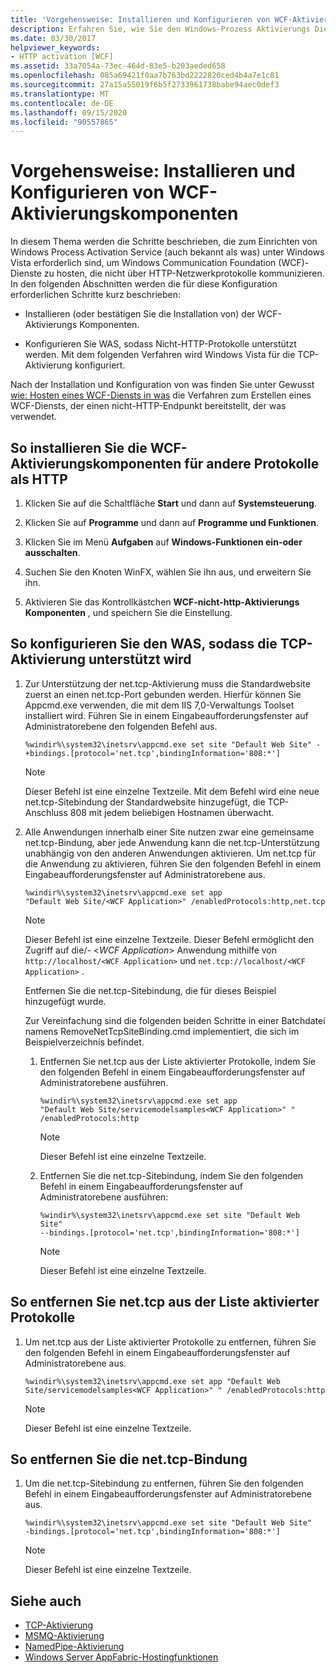 ```yaml
---
title: 'Vorgehensweise: Installieren und Konfigurieren von WCF-Aktivierungskomponenten'
description: Erfahren Sie, wie Sie den Windows-Prozess Aktivierungs Dienst (was) unter Windows Vista einrichten, um WCF-Dienste zu hosten, die nicht über HTTP kommunizieren.
ms.date: 03/30/2017
helpviewer_keywords:
- HTTP activation [WCF]
ms.assetid: 33a7054a-73ec-464d-83e5-b203aeded658
ms.openlocfilehash: 085a69421f0aa7b763bd2222820ced4b4a7e1c81
ms.sourcegitcommit: 27a15a55019f6b5f2733961738babe94aec0def3
ms.translationtype: MT
ms.contentlocale: de-DE
ms.lasthandoff: 09/15/2020
ms.locfileid: "90557865"
---
```

# <a name="how-to-install-and-configure-wcf-activation-components"></a>Vorgehensweise: Installieren und Konfigurieren von WCF-Aktivierungskomponenten

In diesem Thema werden die Schritte beschrieben, die zum Einrichten von Windows Process Activation Service (auch bekannt als was) unter Windows Vista erforderlich sind, um Windows Communication Foundation (WCF)-Dienste zu hosten, die nicht über HTTP-Netzwerkprotokolle kommunizieren. In den folgenden Abschnitten werden die für diese Konfiguration erforderlichen Schritte kurz beschrieben:

- Installieren (oder bestätigen Sie die Installation von) der WCF-Aktivierungs Komponenten.

- Konfigurieren Sie WAS, sodass Nicht-HTTP-Protokolle unterstützt werden. Mit dem folgenden Verfahren wird Windows Vista für die TCP-Aktivierung konfiguriert.

Nach der Installation und Konfiguration von was finden Sie unter Gewusst [wie: Hosten eines WCF-Diensts in was](how-to-host-a-wcf-service-in-was.md) die Verfahren zum Erstellen eines WCF-Diensts, der einen nicht-HTTP-Endpunkt bereitstellt, der was verwendet.

## <a name="to-install-the-wcf-non-http-activation-components"></a>So installieren Sie die WCF-Aktivierungskomponenten für andere Protokolle als HTTP

1. Klicken Sie auf die Schaltfläche **Start** und dann auf **Systemsteuerung**.

2. Klicken Sie auf **Programme** und dann auf **Programme und Funktionen**.

3. Klicken Sie im Menü **Aufgaben** auf **Windows-Funktionen ein-oder ausschalten**.

4. Suchen Sie den Knoten WinFX, wählen Sie ihn aus, und erweitern Sie ihn.

5. Aktivieren Sie das Kontrollkästchen **WCF-nicht-http-Aktivierungs Komponenten** , und speichern Sie die Einstellung.

## <a name="to-configure-the-was-to-support-tcp-activation"></a>So konfigurieren Sie den WAS, sodass die TCP-Aktivierung unterstützt wird

1. Zur Unterstützung der net.tcp-Aktivierung muss die Standardwebsite zuerst an einen net.tcp-Port gebunden werden. Hierfür können Sie Appcmd.exe verwenden, die mit dem IIS 7,0-Verwaltungs Toolset installiert wird. Führen Sie in einem Eingabeaufforderungsfenster auf Administratorebene den folgenden Befehl aus.

    ```console
    %windir%\system32\inetsrv\appcmd.exe set site "Default Web Site" -+bindings.[protocol='net.tcp',bindingInformation='808:*']
    ```

    > [!NOTE]
    > Dieser Befehl ist eine einzelne Textzeile. Mit dem Befehl wird eine neue net.tcp-Sitebindung der Standardwebsite hinzugefügt, die TCP-Anschluss 808 mit jedem beliebigen Hostnamen überwacht.

2. Alle Anwendungen innerhalb einer Site nutzen zwar eine gemeinsame net.tcp-Bindung, aber jede Anwendung kann die net.tcp-Unterstützung unabhängig von den anderen Anwendungen aktivieren. Um net.tcp für die Anwendung zu aktivieren, führen Sie den folgenden Befehl in einem Eingabeaufforderungsfenster auf Administratorebene aus.

    ```console
    %windir%\system32\inetsrv\appcmd.exe set app
    "Default Web Site/<WCF Application>" /enabledProtocols:http,net.tcp
    ```

    > [!NOTE]
    > Dieser Befehl ist eine einzelne Textzeile. Dieser Befehl ermöglicht den Zugriff auf die/- \<*WCF Application*> Anwendung mithilfe von `http://localhost/<WCF Application>` und `net.tcp://localhost/<WCF Application>` .

     Entfernen Sie die net.tcp-Sitebindung, die für dieses Beispiel hinzugefügt wurde.

     Zur Vereinfachung sind die folgenden beiden Schritte in einer Batchdatei namens RemoveNetTcpSiteBinding.cmd implementiert, die sich im Beispielverzeichnis befindet.

    1. Entfernen Sie net.tcp aus der Liste aktivierter Protokolle, indem Sie den folgenden Befehl in einem Eingabeaufforderungsfenster auf Administratorebene ausführen.

        ```console
        %windir%\system32\inetsrv\appcmd.exe set app
        "Default Web Site/servicemodelsamples<WCF Application>" " /enabledProtocols:http
        ```

        > [!NOTE]
        > Dieser Befehl ist eine einzelne Textzeile.

    2. Entfernen Sie die net.tcp-Sitebindung, indem Sie den folgenden Befehl in einem Eingabeaufforderungsfenster auf Administratorebene ausführen:

        ```console
        %windir%\system32\inetsrv\appcmd.exe set site "Default Web Site"
        --bindings.[protocol='net.tcp',bindingInformation='808:*']
        ```

        > [!NOTE]
        > Dieser Befehl ist eine einzelne Textzeile.

## <a name="to-remove-nettcp-from-the-list-of-enabled-protocols"></a>So entfernen Sie net.tcp aus der Liste aktivierter Protokolle

1. Um net.tcp aus der Liste aktivierter Protokolle zu entfernen, führen Sie den folgenden Befehl in einem Eingabeaufforderungsfenster auf Administratorebene aus.

    ```console
    %windir%\system32\inetsrv\appcmd.exe set app "Default Web Site/servicemodelsamples<WCF Application>" " /enabledProtocols:http
    ```

    > [!NOTE]
    > Dieser Befehl ist eine einzelne Textzeile.

## <a name="to-remove-the-nettcp-site-binding"></a>So entfernen Sie die net.tcp-Bindung

1. Um die net.tcp-Sitebindung zu entfernen, führen Sie den folgenden Befehl in einem Eingabeaufforderungsfenster auf Administratorebene aus.

    ```console
    %windir%\system32\inetsrv\appcmd.exe set site "Default Web Site"
    -bindings.[protocol='net.tcp',bindingInformation='808:*']
    ```

    > [!NOTE]
    > Dieser Befehl ist eine einzelne Textzeile.

## <a name="see-also"></a>Siehe auch

- [TCP-Aktivierung](../samples/tcp-activation.md)
- [MSMQ-Aktivierung](../samples/msmq-activation.md)
- [NamedPipe-Aktivierung](../samples/namedpipe-activation.md)
- [Windows Server AppFabric-Hostingfunktionen](/previous-versions/appfabric/ee677189(v=azure.10))
